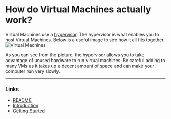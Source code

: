 # How do Virtual Machines actually work?

Virtual Machines use a [hypervisor](https://www.pluralsight.com/blog/it-ops/what-is-hypervisor). The hypervisor is what enables you to host Virtual Machines. Below is a useful image to see how it all fits together.
![Virtual Machines](https://miro.medium.com/max/3940/0*NP_Pmdq7lCQB_L1j.png)


As you can see from the picture, the hypervisor allows you to take advantage of unused hardware to run virtual machines. Be careful adding to many VMs as it takes up a decent amount of space and can make your computer run very slowly. 

---

### Links
* [README](README.md)
* [Introduction](Intro.md)
* [Getting Started](GettingStarted.md)
